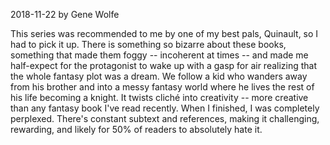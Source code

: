 2018-11-22
by Gene Wolfe

This series was recommended to me by one of my best pals, Quinault, so I had to pick it up. There is something so bizarre about these books, something that made them foggy -- incoherent at times -- and made me half-expect for the protagonist to wake up with a gasp for air realizing that the whole fantasy plot was a dream. We follow a kid who wanders away from his brother and into a messy fantasy world where he lives the rest of his life becoming a knight. It twists cliché into creativity -- more creative than any fantasy book I've read recently. When I finished, I was completely perplexed. There's constant subtext and references, making it challenging, rewarding, and likely for 50% of readers to absolutely hate it.

